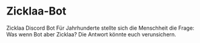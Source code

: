 # Zicklaa-Bot
Zicklaa Discord Bot
Für Jahrhunderte stellte sich die Menschheit die Frage:
Was wenn Bot aber Zicklaa?
Die Antwort könnte euch verunsichern.
